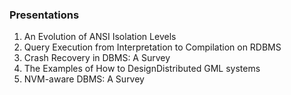 ### Presentations

1. An Evolution of ANSI Isolation Levels
2. Query Execution from Interpretation to Compilation on RDBMS
3. Crash Recovery in DBMS: A Survey
4. The Examples of How to DesignDistributed GML systems
5. NVM-aware DBMS: A Survey
